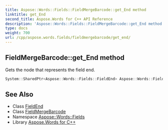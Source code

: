 ```yaml
---
title: Aspose::Words::Fields::FieldMergeBarcode::get_End method
linktitle: get_End
second_title: Aspose.Words for C++ API Reference
description: 'Aspose::Words::Fields::FieldMergeBarcode::get_End method. Gets the node that represents the field end in C++.'
type: docs
weight: 700
url: /cpp/aspose.words.fields/fieldmergebarcode/get_end/
---
```

## FieldMergeBarcode::get_End method


Gets the node that represents the field end.

```cpp
System::SharedPtr<Aspose::Words::Fields::FieldEnd> Aspose::Words::Fields::FieldMergeBarcode::get_End() override
```

## See Also

* Class [FieldEnd](../../fieldend/)
* Class [FieldMergeBarcode](../)
* Namespace [Aspose::Words::Fields](../../)
* Library [Aspose.Words for C++](../../../)
